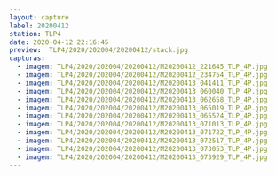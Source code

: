 ```yaml
---
layout: capture
label: 20200412
station: TLP4
date: 2020-04-12 22:16:45
preview:  TLP4/2020/202004/20200412/stack.jpg
capturas:
  - imagem: TLP4/2020/202004/20200412/M20200412_221645_TLP_4P.jpg
  - imagem: TLP4/2020/202004/20200412/M20200412_234754_TLP_4P.jpg
  - imagem: TLP4/2020/202004/20200412/M20200413_041411_TLP_4P.jpg
  - imagem: TLP4/2020/202004/20200412/M20200413_060040_TLP_4P.jpg
  - imagem: TLP4/2020/202004/20200412/M20200413_062658_TLP_4P.jpg
  - imagem: TLP4/2020/202004/20200412/M20200413_065019_TLP_4P.jpg
  - imagem: TLP4/2020/202004/20200412/M20200413_065524_TLP_4P.jpg
  - imagem: TLP4/2020/202004/20200412/M20200413_071013_TLP_4P.jpg
  - imagem: TLP4/2020/202004/20200412/M20200413_071722_TLP_4P.jpg
  - imagem: TLP4/2020/202004/20200412/M20200413_072517_TLP_4P.jpg
  - imagem: TLP4/2020/202004/20200412/M20200413_073053_TLP_4P.jpg
  - imagem: TLP4/2020/202004/20200412/M20200413_073929_TLP_4P.jpg
---
```

